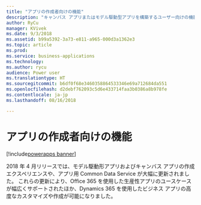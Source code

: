 ```yaml
---
title: "アプリの作成者向けの機能"
description: "キャンバス アプリまたはモデル駆動型アプリを構築するユーザー向けの機能が増えました。"
author: RyCu
manager: KVivek
ms.date: 9/3/2018
ms.assetid: b99a5392-3a73-e811-a965-000d3a1362e3
ms.topic: article
ms.prod: 
ms.service: business-applications
ms.technology: 
ms.author: rycu
audience: Power user
ms.translationtype: HT
ms.sourcegitcommit: b6df0f68e3460358864533346e69a712684da551
ms.openlocfilehash: d2debf762093c5d6e433714faa3b0386a8b978fe
ms.contentlocale: ja-jp
ms.lasthandoff: 08/16/2018

---
```

# <a name="capabilities-for-app-creators"></a>アプリの作成者向けの機能


[!include[powerapps banner](../includes/powerapps.md)]

2018 年 4 月リリースでは、モデル駆動形アプリおよびキャンバス アプリの作成エクスペリエンスや、アプリ用 Common Data Service が大幅に更新されました。 これらの更新により、Office 365 を使用した生産性アプリのユースケースが幅広くサポートされたほか、Dynamics 365 を使用したビジネス アプリの高度なカスタマイズや作成が可能になりました。

